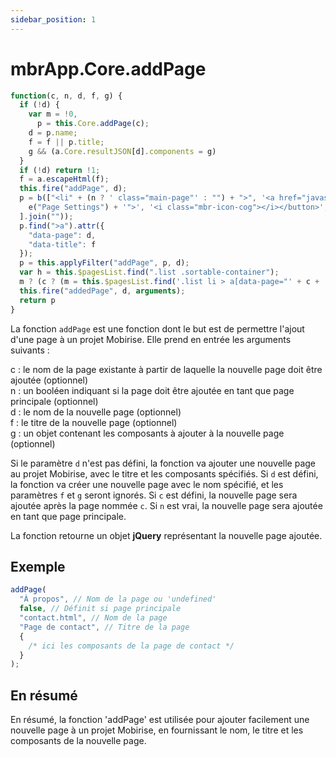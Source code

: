 ```yaml
---
sidebar_position: 1
---
```


# mbrApp.Core.addPage

```js
function(c, n, d, f, g) {
  if (!d) {
    var m = !0,
      p = this.Core.addPage(c);
    d = p.name;
    f = f || p.title;
    g && (a.Core.resultJSON[d].components = g)
  }
  if (!d) return !1;
  f = a.escapeHtml(f);
  this.fire("addPage", d);
  p = b(["<li" + (n ? ' class="main-page"' : "") + ">", '<a href="javascript:void(0)" class="clearfix">', '<span data-tooltipster="bottom"' + (n ? "" : ' title="' + e("Drag Page") + '"') + ">" + f + "</span>", '<div class="btn-group">', '<button class="btn btn-primary app-page-clone" data-tooltipster="bottom" title="' + e("Clone Page") + '">', '<i class="mbr-icon-copy"></i></button>', '<button class="btn btn-info app-page-settings" data-tooltipster="bottom" title="' +
    e("Page Settings") + '">', '<i class="mbr-icon-cog"></i></button>', n ? "" : '<button class="btn btn-material-red app-page-remove" data-tooltipster="bottom" title="' + e("Remove Page") + '"><i class="mbr-icon-trash"></i></button>', '<button class="btn btn-info app-page-ok" data-tooltipster="bottom" title="' + e("OK") + '">', '<i class="mbr-icon-check"></i></button></div></a></li>'
  ].join(""));
  p.find(">a").attr({
    "data-page": d,
    "data-title": f
  });
  p = this.applyFilter("addPage", p, d);
  var h = this.$pagesList.find(".list .sortable-container");
  m ? (c ? (m = this.$pagesList.find('.list li > a[data-page="' + c + '"]').parent(), m.hasClass("main-page") ? h.prepend(p) : m.after(p)) : h.prepend(p), l(h)) : p.hasClass("main-page") ? h.before(p) : h.append(p);
  this.fire("addedPage", d, arguments);
  return p
}
```

La fonction `addPage` est une fonction dont le but est de permettre l'ajout d'une page à un projet Mobirise. Elle prend en entrée les arguments suivants :

c : le nom de la page existante à partir de laquelle la nouvelle page doit être ajoutée (optionnel)<br/>
n : un booléen indiquant si la page doit être ajoutée en tant que page principale (optionnel)<br/>
d : le nom de la nouvelle page (optionnel)<br/>
f : le titre de la nouvelle page (optionnel)<br/>
g : un objet contenant les composants à ajouter à la nouvelle page (optionnel)

Si le paramètre `d` n'est pas défini, la fonction va ajouter une nouvelle page au projet Mobirise, avec le titre et les composants spécifiés. Si `d` est défini, la fonction va créer une nouvelle page avec le nom spécifié, et les paramètres `f` et `g` seront ignorés. Si `c` est défini, la nouvelle page sera ajoutée après la page nommée `c`. Si `n` est vrai, la nouvelle page sera ajoutée en tant que page principale.

La fonction retourne un objet **jQuery** représentant la nouvelle page ajoutée.

## Exemple

```js
addPage(
  "À propos", // Nom de la page ou 'undefined'
  false, // Définit si page principale
  "contact.html", // Nom de la page
  "Page de contact", // Titre de la page
  {
    /* ici les composants de la page de contact */
  }
);
```

## En résumé

En résumé, la fonction 'addPage' est utilisée pour ajouter facilement une nouvelle page à un projet Mobirise, en fournissant le nom, le titre et les composants de la nouvelle page.
